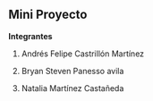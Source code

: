 ## Mini Proyecto

   **Integrantes** 
   

 1. Andrés Felipe Castrillón Martínez

 1. Bryan Steven Panesso avila

 1. Natalia Martínez Castañeda
